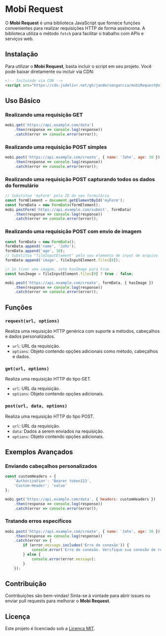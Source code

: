 # Mobi Request

O **Mobi Request** é uma biblioteca JavaScript que fornece funções convenientes para realizar requisições HTTP de forma assíncrona. A biblioteca utiliza o método `fetch` para facilitar o trabalho com APIs e serviços web.

## Instalação

Para utilizar o **Mobi Request**, basta incluir o script em seu projeto. Você pode baixar diretamente ou incluir via CDN:

```html
<!-- Incluindo via CDN -->
<script src="https://cdn.jsdelivr.net/gh/jandersongarcia/mobiRequest@v1.0.0/mobi.request.min.js"></script>
```

## Uso Básico

### Realizando uma requisição GET

```javascript
mobi.get('https://api.example.com/data')
    .then(response => console.log(response))
    .catch(error => console.error(error));
```

### Realizando uma requisição POST simples

```javascript
mobi.post('https://api.example.com/create', { name: 'John', age: 30 })
    .then(response => console.log(response))
    .catch(error => console.error(error));
```

### Realizando uma requisição POST capturando todos os dados do formulário
```javascript
// Substitua 'myForm' pelo ID do seu formulário
const formElement = document.getElementById('myForm');
const formData = new FormData(formElement);
mobi.postForm('https://api.example.com/submit', formData)
    .then(response => console.log(response))
    .catch(error => console.error(error));
```

### Realizando uma requisição POST com envio de imagem
```javascript
const formData = new FormData();
formData.append('name', 'John');
formData.append('age', 30);
// Substitua "fileInputElement" pelo seu elemento de input de arquivo
formData.append('image', fileInputElement.files[0]);

// Se tiver uma imagem, sete hasImage para true
const hasImage = fileInputElement.files[0] ? true : false;

mobi.post('https://api.example.com/create', formData, { hasImage })
    .then(response => console.log(response))
    .catch(error => console.error(error));
```

## Funções

### `request(url, options)`

Realiza uma requisição HTTP genérica com suporte a métodos, cabeçalhos e dados personalizados.

- `url`: URL da requisição.
- `options`: Objeto contendo opções adicionais como método, cabeçalhos e dados.

### `get(url, options)`

Realiza uma requisição HTTP do tipo GET.

- `url`: URL da requisição.
- `options`: Objeto contendo opções adicionais.

### `post(url, data, options)`

Realiza uma requisição HTTP do tipo POST.

- `url`: URL da requisição.
- `data`: Dados a serem enviados na requisição.
- `options`: Objeto contendo opções adicionais.

## Exemplos Avançados

### Enviando cabeçalhos personalizados

```javascript
const customHeaders = {
    'Authorization': 'Bearer token123',
    'Custom-Header': 'value'
};

mobi.get('https://api.example.com/data', { headers: customHeaders })
    .then(response => console.log(response))
    .catch(error => console.error(error));
```

### Tratando erros específicos

```javascript
mobi.post('https://api.example.com/create', { name: 'John', age: 30 })
    .then(response => console.log(response))
    .catch(error => {
        if (error.message.includes('Erro de conexão')) {
            console.error('Erro de conexão. Verifique sua conexão de rede.');
        } else {
            console.error(error.message);
        }
    });
```

## Contribuição

Contribuições são bem-vindas! Sinta-se à vontade para abrir issues ou enviar pull requests para melhorar o **Mobi Request**.

## Licença

Este projeto é licenciado sob a [Licença MIT](LICENSE).
